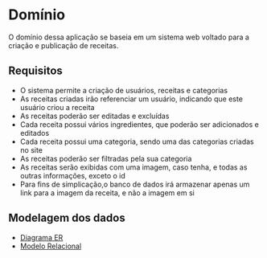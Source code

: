 # Domínio

O domínio dessa aplicação se baseia em um sistema web voltado para a criação e publicação de receitas.

## Requisitos

 - O sistema permite a criação de usuários, receitas e categorias
 - As receitas criadas irão referenciar um usuário, indicando que este usuário criou a receita
 - As receitas poderão ser editadas e excluídas
 - Cada receita possui vários ingredientes, que poderão ser adicionados e editados
 - Cada receita possui uma categoria, sendo uma das categorias criadas no site
 - As receitas poderão ser filtradas pela sua categoria
 - As receitas serão exibidas com uma imagem, caso tenha, e todas as outras informações, exceto o id
 - Para fins de simplicação,o banco de dados irá armazenar apenas um link para a imagem da receita, e não a imagem em si


## Modelagem dos dados

- [Diagrama ER](diagrama_er.jpg)
- [Modelo Relacional](Modelo-relacional.jpg)
